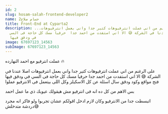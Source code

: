 ```yaml
---
id: 2
slug: hosam-salah-frontend-developer2
name: حسام صلاح2
title: Front-End at Cyparta2
description: ...على الرغنم من اني عملت انترفيوهات كتير جدا واني بعمل انترفيوهات
  اصلا عندنا في الشركة 😅 الا اني استفدت من احمد جدا  حرفيا مسك كل حاجة فى السي
  في ودقق فيها
image: 67697123_14563
subImage: 67697123_14563
---
```

عملت انترفيو مع احمد النهارده 🔥

على الرغنم من اني عملت انترفيوهات كتير جدا واني بعمل انترفيوهات اصلا عندنا في الشركة 😅
الا اني استفدت من احمد جدا 
حرفيا مسك كل حاجة فى السي في ودقق فيها 
فتح مواقع وكود ودقق 
سال اسئلة عن كل الاسكيلز 
وكل اللى بيتعمل فى الانترفيو عملوا  

بس الاهم من كل ده انه فى انترفيو مش هيقولك عيوبك ذي ما عمل احمد 

اتبسطت جدا من الانترفيو وكان لازم ادخل اقولكم عشان تجربوا 
ولو فاكر انه مجرد دردشة متدخلش😅